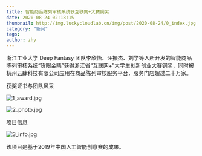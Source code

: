 ```yaml
---
title: 智能商品陈列审核系统获互联网+大赛铜奖
date: 2020-08-24 02:18:15
thumbnail: http://img.luckycloudlab.cn/img/post/2020-08-24/0_index.jpg
category: "新闻"
tags:
author: zhy
---
```

浙江工业大学 Deep Fantasy 团队李欣怡、汪振杰、刘学等人所开发的智能商品陈列审核系统“货眼金睛”获得浙江省“互联网+”大学生创新创业大赛铜奖，同时被杭州云肆科技有限公司应用在商品陈列审核服务平台，服务门店超过二十万家。
<!--more-->

获奖证书与团队风采

![1_award.jpg](http://img.luckycloudlab.cn/img/post/2020-08-24/1_award.jpg)

![2_photo.jpg](http://img.luckycloudlab.cn/img/post/2020-08-24/2_photo.jpg)

项目信息

![3_info.jpg](http://img.luckycloudlab.cn/img/post/2020-08-24/3_info.jpg)

该项目是基于2019年中国人工智能创意赛的成果。